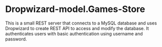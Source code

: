 # Dropwizard-model.Games-Store

This is a small REST server that connects to a MySQL database and uses Dropwizard to create REST API to access and modify the database.
It authenticates users with basic authentication using username and password. 
